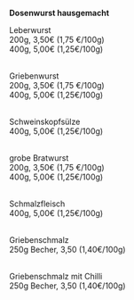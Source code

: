 **Dosenwurst hausgemacht**

Leberwurst\
200g, 3,50€ (1,75 €/100g)\
400g, 5,00€ (1,25€/100g)\
<br>

Griebenwurst\
200g, 3,50€ (1,75 €/100g)\
400g, 5,00€ (1,25€/100g)\
<br>

Schweinskopfsülze\
400g, 5,00€ (1,25€/100g)\
<br>

grobe Bratwurst\
200g, 3,50€ (1,75 €/100g)\
400g, 5,00€ (1,25€/100g)\
<br>

Schmalzfleisch\
400g, 5,00€ (1,25€/100g)\
<br>

Griebenschmalz\
250g Becher, 3,50 (1,40€/100g)\
<br>

Griebenschmalz mit Chilli\
250g Becher, 3,50 (1,40€/100g)
